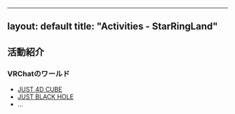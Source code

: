 
---
layout: default
title: "Activities - StarRingLand"
---

## 活動紹介

### VRChatのワールド
- [JUST 4D CUBE](https://vrchat.com/home/world/wrld_a8cf8e17-d7df-4b7a-ba28-e9acd6c19cdf)
- [JUST BLACK HOLE](https://vrchat.com/home/world/wrld_ffce68a0-1a7f-4387-b486-dc500effd027)
- ...

<!-- 以降Markdownで続ける -->
